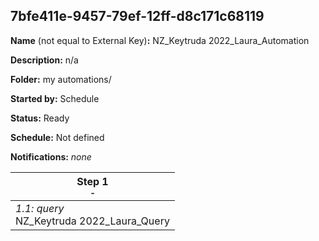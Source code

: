 ## 7bfe411e-9457-79ef-12ff-d8c171c68119

**Name** (not equal to External Key)**:** NZ_Keytruda 2022_Laura_Automation

**Description:** n/a

**Folder:** my automations/

**Started by:** Schedule

**Status:** Ready

**Schedule:** Not defined

**Notifications:** _none_


| Step 1<br>_<small>-</small>_ |
| --- |
| _1.1: query_<br>NZ_Keytruda 2022_Laura_Query |
